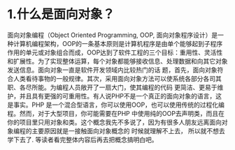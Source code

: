 # 1.什么是面向对象？

面向对象编程（Object Oriented Programming, OOP, 面向对象程序设计）是一种计算机编程架构，OOP的一条基本原则是计算机程序是由单个能够起到子程序作用的单元或对象组合而成，OOP达到了软件工程的三个目标：重用性、灵活性和扩展性。为了实现整体运算，每个对象都能够接收信息、处理数据和向其它对象发送信息。面向对象一直是软件开发领域内比较热门的话 题，首先，面向对象符合人类看待事物的一般规律。其次，采用面向对象方法可以使系统各部分各司其职、各尽所能。为编程人员敞开了一扇大门，使其编程的代码 更简洁、更易于维护，并且具有更强的可重用性。有人说PHP不是一个真正的面向对象的语言，这是事实。PHP 是一个混合型语言，你可以使用OOP，也可以使用传统的过程化编程。然而，对于大型项目，你可能需要在PHP 中使用纯的OOP去声明类，而且在你的项目里只用对象和类。这个概念我先不多说了，因为有很多人朋友远离面向对象编程的主要原因就是一接触面向对象概念的 时候就理解不上去， 所以就不想去学下去了. 等读者看完整体内容后再去把概念搞明白吧。

